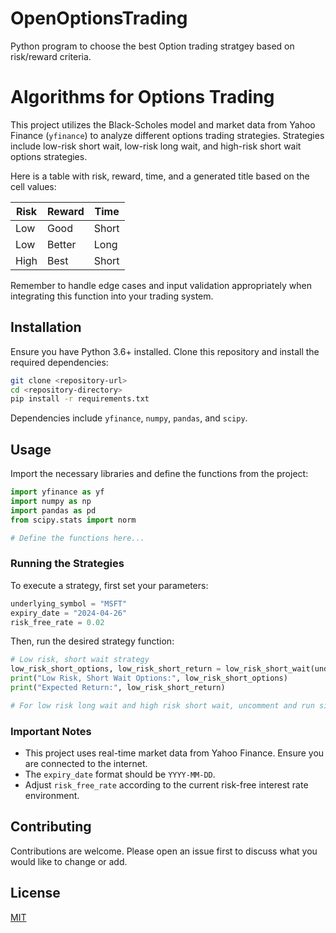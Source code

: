 # OpenOptionsTrading
Python program to choose the best Option trading stratgey based on risk/reward criteria.

# Algorithms for Options Trading
This project utilizes the Black-Scholes model and market data from Yahoo Finance (`yfinance`) to analyze different options trading strategies. Strategies include low-risk short wait, low-risk long wait, and high-risk short wait options strategies.

Here is a table with risk, reward, time, and a generated title based on the cell values:

| Risk  | Reward | Time  |
|-------|--------|-------|
| Low   | Good   | Short |
| Low   | Better | Long  |
| High  | Best   | Short |

Remember to handle edge cases and input validation appropriately when integrating this function into your trading system.


## Installation
Ensure you have Python 3.6+ installed. Clone this repository and install the required dependencies:

```bash
git clone <repository-url>
cd <repository-directory>
pip install -r requirements.txt
```

Dependencies include `yfinance`, `numpy`, `pandas`, and `scipy`.

## Usage

Import the necessary libraries and define the functions from the project:

```python
import yfinance as yf
import numpy as np
import pandas as pd
from scipy.stats import norm

# Define the functions here...
```

### Running the Strategies

To execute a strategy, first set your parameters:

```python
underlying_symbol = "MSFT"
expiry_date = "2024-04-26"
risk_free_rate = 0.02
```

Then, run the desired strategy function:

```python
# Low risk, short wait strategy
low_risk_short_options, low_risk_short_return = low_risk_short_wait(underlying_symbol, expiry_date, risk_free_rate)
print("Low Risk, Short Wait Options:", low_risk_short_options)
print("Expected Return:", low_risk_short_return)

# For low risk long wait and high risk short wait, uncomment and run similar lines
```

### Important Notes

- This project uses real-time market data from Yahoo Finance. Ensure you are connected to the internet.
- The `expiry_date` format should be `YYYY-MM-DD`.
- Adjust `risk_free_rate` according to the current risk-free interest rate environment.

## Contributing

Contributions are welcome. Please open an issue first to discuss what you would like to change or add.

## License

[MIT](LICENSE.txt)
```
